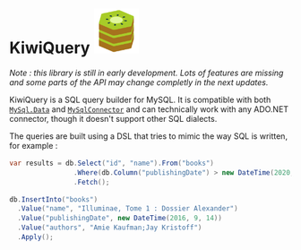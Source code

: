<h1>KiwiQuery <img src="kiwiq-128.png" height="80px"/> </h1>

*Note : this library is still in early development. Lots of features are missing and some parts of the API may change completly in the next updates.*

KiwiQuery is a SQL query builder for MySQL. It is compatible with both [`MySql.Data`](https://www.nuget.org/packages/MySql.Data) and [`MySqlConnector`](https://www.nuget.org/packages/MySqlConnector) and can technically work with any ADO.NET connector, though it doesn't support other SQL dialects.

The queries are built using a DSL that tries to mimic the way SQL is written, for example :

```cs
var results = db.Select("id", "name").From("books")
                .Where(db.Column("publishingDate") > new DateTime(2020, 01, 01))
                .Fetch();
```

```cs
db.InsertInto("books")
  .Value("name", "Illuminae, Tome 1 : Dossier Alexander")
  .Value("publishingDate", new DateTime(2016, 9, 14))
  .Value("authors", "Amie Kaufman;Jay Kristoff")
  .Apply();
```
